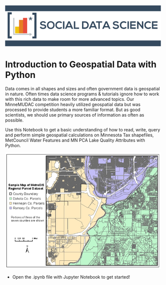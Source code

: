 
![logo](./img/sdsLogo.png)
# Introduction to Geospatial Data with Python

Data comes in all shapes and sizes and often government data is geospatial in nature. Often times data science programs & tutorials ignore how to work with this rich data to make room for more advanced topics. Our MinneMUDAC competition heavily utilized geospatial data but was processed to provide students a more familiar format. But as good scientists, we should use primary sources of information as often as possible.

Use this Notebook to get a basic understanding of how to read, write, query and perform simple geospatial calculations on Minnesota Tax shapefiles, MetCouncil Water Features and MN PCA Lake Quality Attributes with Python.

![logo](./img/preview.jpg)

* Open the .ipynb file with Jupyter Notebook to get started!
